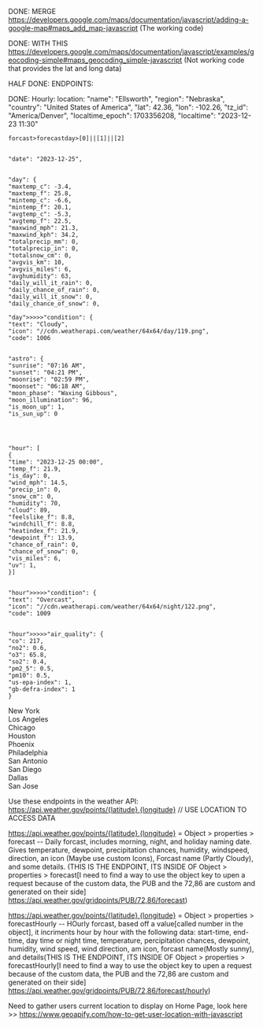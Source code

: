 DONE: MERGE https://developers.google.com/maps/documentation/javascript/adding-a-google-map#maps_add_map-javascript (The working code)


DONE: WITH THIS https://developers.google.com/maps/documentation/javascript/examples/geocoding-simple#maps_geocoding_simple-javascript (Not working code that provides the lat and long data)



HALF DONE: ENDPOINTS: 


DONE: Hourly:
    location:
    "name": "Ellsworth",
    "region": "Nebraska",
    "country": "United States of America",
    "lat": 42.36,
    "lon": -102.26,
    "tz_id": "America/Denver",
    "localtime_epoch": 1703356208,
    "localtime": "2023-12-23 11:30"

    forcast>forecastday>[0]||[1]||[2]


    "date": "2023-12-25",


    "day": {
    "maxtemp_c": -3.4,
    "maxtemp_f": 25.8,
    "mintemp_c": -6.6,
    "mintemp_f": 20.1,
    "avgtemp_c": -5.3,
    "avgtemp_f": 22.5,
    "maxwind_mph": 21.3,
    "maxwind_kph": 34.2,
    "totalprecip_mm": 0,
    "totalprecip_in": 0,
    "totalsnow_cm": 0,
    "avgvis_km": 10,
    "avgvis_miles": 6,
    "avghumidity": 63,
    "daily_will_it_rain": 0,
    "daily_chance_of_rain": 0,
    "daily_will_it_snow": 0,
    "daily_chance_of_snow": 0,

    "day">>>>>"condition": {
    "text": "Cloudy",
    "icon": "//cdn.weatherapi.com/weather/64x64/day/119.png",
    "code": 1006


    "astro": {
    "sunrise": "07:16 AM",
    "sunset": "04:21 PM",
    "moonrise": "02:59 PM",
    "moonset": "06:18 AM",
    "moon_phase": "Waxing Gibbous",
    "moon_illumination": 96,
    "is_moon_up": 1,
    "is_sun_up": 0




    "hour": [
    {
    "time": "2023-12-25 00:00",
    "temp_f": 21.9,
    "is_day": 0,
    "wind_mph": 14.5,
    "precip_in": 0,
    "snow_cm": 0,
    "humidity": 70,
    "cloud": 89,
    "feelslike_f": 8.8,
    "windchill_f": 8.8,
    "heatindex_f": 21.9,
    "dewpoint_f": 13.9,
    "chance_of_rain": 0,
    "chance_of_snow": 0,
    "vis_miles": 6,
    "uv": 1,
    }]


    "hour">>>>>"condition": {
    "text": "Overcast",
    "icon": "//cdn.weatherapi.com/weather/64x64/night/122.png",
    "code": 1009


    "hour">>>>>"air_quality": {
    "co": 217,
    "no2": 0.6,
    "o3": 65.8,
    "so2": 0.4,
    "pm2_5": 0.5,
    "pm10": 0.5,
    "us-epa-index": 1,
    "gb-defra-index": 1
    }




New York                        
Los Angeles                        
Chicago                        
Houston                        
Phoenix                        
Philadelphia                        
San Antonio                        
San Diego                        
Dallas                        
San Jose                        














































Use these endpoints in the weather API:
https://api.weather.gov/points/{latitude},{longitude}  // USE LOCATION TO ACCESS DATA 

https://api.weather.gov/points/{latitude},{longitude} = Object > properties > forecast -- Daily forcast, includes morning, night, and holiday naming date. Gives temperature, dewpoint, precipitation chances, humidity, windspeed, direction, an icon (Maybe use custom Icons), Forcast name (Partly Cloudy), and some details. (THIS IS THE ENDPOINT, ITS INSIDE OF Object > properties > forecast[I need to find a way to use the object key to upen a request because of the custom data, the PUB and the 72,86 are custom and generated on their side] <https://api.weather.gov/gridpoints/PUB/72,86/forecast>)



https://api.weather.gov/points/{latitude},{longitude} = Object > properties > forecastHourly -- HOurly forcast, based off a value[called number in the object], it incriments hour by hour with the following data: start-time, end-time, day time or night time, temperature, percipitation chances, dewpoint, humidity, wind speed, wind direction, am icon, forcast name(Mostly sunny), and details(THIS IS THE ENDPOINT, ITS INSIDE OF Object > properties > forecastHourly[I need to find a way to use the object key to upen a request because of the custom data, the PUB and the 72,86 are custom and generated on their side] <https://api.weather.gov/gridpoints/PUB/72,86/forecast/hourly>)



Need to gather users current location to display on Home Page, look here >> https://www.geoapify.com/how-to-get-user-location-with-javascript